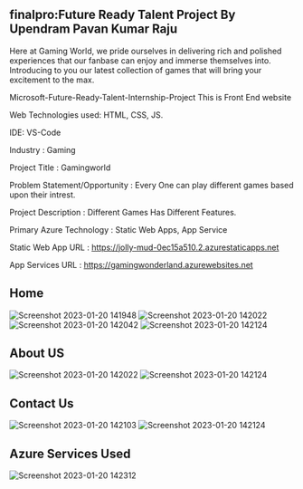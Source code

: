 ## finalpro:Future Ready Talent Project By Upendram Pavan Kumar Raju

Here at Gaming World, we pride ourselves in delivering rich and polished experiences that our fanbase can enjoy and immerse themselves into. Introducing to you our latest collection of games that will bring your excitement to the max.

Microsoft-Future-Ready-Talent-Internship-Project This is Front End website

Web Technologies used: HTML, CSS, JS.

IDE: VS-Code

Industry : Gaming

Project Title : Gamingworld

Problem Statement/Opportunity : Every One can play different games based upon their intrest.

Project Description : Different Games Has Different Features.

Primary Azure Technology : Static Web Apps, App Service

Static Web App URL : https://jolly-mud-0ec15a510.2.azurestaticapps.net

App Services URL : https://gamingwonderland.azurewebsites.net

## Home

![Screenshot 2023-01-20 141948](https://user-images.githubusercontent.com/118262252/213654539-2d62a8bb-f2f6-4ee3-a15b-212c3565a24d.jpg)
![Screenshot 2023-01-20 142022](https://user-images.githubusercontent.com/118262252/213654552-aec79eb3-aa9a-47cf-b234-a0ea98b74e14.jpg)
![Screenshot 2023-01-20 142042](https://user-images.githubusercontent.com/118262252/213654554-1a7e5e39-5923-49ae-bdeb-afbf45c5de0e.jpg)
![Screenshot 2023-01-20 142124](https://user-images.githubusercontent.com/118262252/213654560-e03dcd44-ff85-431d-9610-969e59f3bee3.jpg)

## About US
![Screenshot 2023-01-20 142022](https://user-images.githubusercontent.com/118262252/213654644-a4598eba-9f47-458e-9c62-b41bf7ccf208.jpg)
![Screenshot 2023-01-20 142124](https://user-images.githubusercontent.com/118262252/213654651-5d169a75-4395-4fe2-b301-c9057efa3fbc.jpg)

## Contact Us
![Screenshot 2023-01-20 142103](https://user-images.githubusercontent.com/118262252/213654728-7f42fd56-1b61-4288-a6a2-135714ca7916.jpg)
![Screenshot 2023-01-20 142124](https://user-images.githubusercontent.com/118262252/213654736-067ac659-d9f9-4d43-9ea7-6e0254de6be7.jpg)

## Azure Services Used
![Screenshot 2023-01-20 142312](https://user-images.githubusercontent.com/118262252/213654862-608a97b6-d81d-4ef4-b37f-08453e955c21.jpg)


